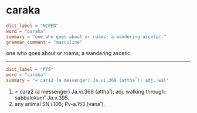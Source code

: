 # caraka

``` toml
dict_label = "NCPED"
word = "caraka"
summary = "one who goes about or roams; a wandering ascetic."
grammar_comment = "masculine"
```

one who goes about or roams; a wandering ascetic.

--------------------

``` toml
dict_label = "PTS"
word = "caraka"
summary = "= cara2 (a messenger) Ja.vi.369 (attha˚); adj. wal"
```

1. = cara2 (a messenger) Ja.vi.369 (attha˚); adj. walking through: sabbalokaṃ˚ Ja.v.395.
2. any animal SN.i.106; Pv\-a.153 (vana˚).

